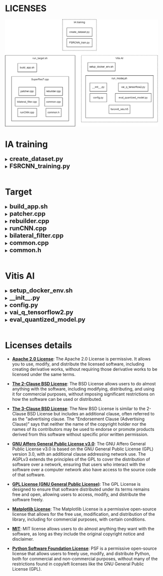 # LICENSES

![architecture](./architecture_SuperRes7.png)

# IA training

<details>
<summary><span style="font-size: 20px; font-weight: bold">create_dataset.py</span></summary>
<div style="margin-left: 20px;">
<details>
<summary>Python Software Foundation License</summary>
      
  - arpgarse
  - multiprocessing
  - os
</details>

<details>
<summary>The 2-Clause BSD License</summary>
      
  - cv2
</details>

<details>
<summary>The 3-Clause BSD License</summary>
    
  - NumPy
</details>

<details>
<summary>MIT</summary>
    
  - tqdm
</details>
</div>
</details>

<details>
<summary><span style="font-size: 20px; font-weight: bold">FSRCNN_training.py</span></summary>
<div style="margin-left: 20px;">
<details>
<summary>Apache 2.0 License</summary>
    
  - TensorFlow
</details>

<details>
<summary>Python Software Foundation License</summary>
      
  - arpgarse
  - gc
  - json
  - os
</details>

<details>
<summary>The 2-Clause BSD License</summary>
      
  - cv2
  - scikit-learn
</details>

<details>
<summary>The 3-Clause BSD License</summary>
    
  - NumPy
</details>

<details>
<summary>Matplotlib License</summary>
    
  - matplotlib
</details>

<details>
<summary>MIT</summary>
    
  - tqdm
  - livelossplot
</details>
// voir training
</div>
</details>

<br>

# Target

<details>
<summary><span style="font-size: 20px; font-weight: bold">build_app.sh</span></summary>
<div style="margin-left: 20px;">
<details>
<summary>MIT</summary>
  
  - OpenCV
</details>
</div>
</details>


<details>
<summary><span style="font-size: 20px; font-weight: bold">patcher.cpp</span></summary>
<div style="margin-left: 20px;">
<details>
<summary>The 2-Clause BSD License</summary>

  - OpenCV
</details>

<details>
<summary>GPL License (GNU General Public License)</summary>
    
  - iostream
  - string
  - vector
</details>
</div>
</details>

<details>
<summary><span style="font-size: 20px; font-weight: bold">rebuilder.cpp</span></summary>
<div style="margin-left: 20px;">
<details>
<summary>The 2-Clause BSD License</summary>
      
  - OpenCV
</details>

<details>
<summary>GPL License (GNU General Public License)</summary>
    
  - iostream
  - string
  - vector
  - dirent.h
  - sys/stat.h
</details>
</div>
</details>

<details>
<summary><span style="font-size: 20px; font-weight: bold">runCNN.cpp</span></summary>
<div style="margin-left: 20px;">
<details>
<summary>The 2-Clause BSD License</summary>
      
  - OpenCV
</details>

<details>
<summary>GPL License (GNU General Public License)</summary>
    
  - assert.h
  - dirent.h
  - stdio.h
  - stdlib.h
  - sys/stat.h
  - unistd.h
  - chrono
  - cassert
  - cmatg
  - cstdio
  - fstram
  - sstream
  - iomanip
  - iostream
  - queue
  - string
  - vector
  - thread
</details>
//common.h
</div>
</details>

<details>
<summary><span style="font-size: 20px; font-weight: bold">bilateral_filter.cpp</span></summary>
<div style="margin-left: 20px;">
<details>
<summary>The 2-Clause BSD License</summary>
    
  - OpenCV
</details>
</div>
</details>

<details>
<summary><span style="font-size: 20px; font-weight: bold">common.cpp</span></summary>
<div style="margin-left: 20px;">
<details>
<summary>GPL License (GNU General Public License)</summary>
      
  - cassert
  - numeric
</details>
//common.h
</div>
</details>

<details>
<summary><span style="font-size: 20px; font-weight: bold">common.h</span></summary>
<div style="margin-left: 20px;">
<details>
<summary>Apache 2.0 License</summary>
      
  - glog
  - XIR
</details>

<details>
<summary>The 2-Clause BSD License</summary>
      
  - OpenCV
</details>

<details>
<summary>GPL License (GNU General Public License)</summary>
      
  - iostream
  - mutex
  - string
  - thread
  - vector
</details>
//vitisAI
</div>
</details>

<br>

# Vitis AI

<details>
<summary><span style="font-size: 20px; font-weight: bold">setup_docker_env.sh</span></summary>
<div style="margin-left: 20px;">
<details>
<summary>Apache 2.0 License</summary>
      
  - TensorFlow
</details>

<details>
<summary>The 2-Clause BSD License</summary>
      
  - seaborn
  - scipy
</details>

<details>
<summary>GPL License (GNU General Public License)</summary>
      
  - libgfortran4
</details>
//vai_quantizer
</div>
</details>


<details>
<summary><span style="font-size: 20px; font-weight: bold">__init__.py</span></summary>
<div style="margin-left: 20px;">
<details>

</div>
</details>

<details>
<summary><span style="font-size: 20px; font-weight: bold">config.py</span></summary>
<div style="margin-left: 20px;">
<details>
<summary>MIT</summary>
      
  - OpenCV
</details>
</div>
</details>

<details>
<summary><span style="font-size: 20px; font-weight: bold">vai_q_tensorflow2.py</span></summary>
<div style="margin-left: 20px;">
<details>
<summary>Apache 2.0 License</summary>
      
  - TensorFlow
</details>

<details>
<summary>MIT</summary>
      
  - OpenCV
</details>

<details>
<summary>Python Software Foundation License</summary>
      
  - arpgarse
  - os
</details>

<details>
<summary>The 3-Clause BSD License</summary>
    
  - NumPy
</details>

<details>
<summary>Matplotlib License</summary>
    
  - matplotlib
</details>
//config.py
</div>
</details>

<details>
<summary><span style="font-size: 20px; font-weight: bold">eval_quantized_model.py</span></summary>
<div style="margin-left: 20px;">
<details>
<summary>Apache 2.0 License</summary>
      
  - TensorFlow
</details>

<details>
<summary>MIT</summary>
      
  - OpenCV
</details>

<details>
<summary>Python Software Foundation License</summary>
      
  - arpgarse
  - os
</details>

<details>
<summary>The 3-Clause BSD License</summary>
    
  - NumPy
</details>

<details>
<summary>Matplotlib License</summary>
    
  - matplotlib
</details>
//config.py
</div>
</details>

<br>

# Licenses details

- [**Apache 2.0 License**](https://www.apache.org/licenses/LICENSE-2.0): The Apache 2.0 License is permissive. It allows you to use, modify, and distribute the licensed software, including creating derivative works, without requiring those derivative works to be licensed under the same terms.

- [**The 2-Clause BSD License**](https://opensource.org/license/bsd-2-clause/): The BSD License allows users to do almost anything with the software, including modifying, distributing, and using it for commercial purposes, without imposing significant restrictions on how the software can be used or distributed.

- [**The 3-Clause BSD License**](https://opensource.org/license/bsd-3-clause/): The New BSD License is similar to the 2-Clause BSD License but includes an additional clause, often referred to as the "advertising clause. The "Endorsement Clause (Advertising Clause)” says that neither the name of the copyright holder nor the names of its contributors may be used to endorse or promote products derived from this software without specific prior written permission.

- [**GNU Affero General Public License v3.0**](https://www.gnu.org/licenses/agpl-3.0.en.html): The GNU Affero General Public License v3.0 is based on the GNU General Public License (GPL) version 3.0, with an additional clause addressing network use. The AGPLv3 extends the principles of the GPL to cover the distribution of software over a network, ensuring that users who interact with the software over a computer network also have access to the source code of that software.

- [**GPL License (GNU General Public License)**](https://www.gnu.org/licenses/gpl-3.0.html): The GPL License is designed to ensure that software distributed under its terms remains free and open, allowing users to access, modify, and distribute the software freely.

- [**Matplotlib License**](https://github.com/matplotlib/matplotlib/blob/main/LICENSE/LICENSE): The Matplotlib License is a permissive open-source license that allows for the free use, modification, and distribution of the library, including for commercial purposes, with certain conditions.

- [**MIT**](https://opensource.org/license/mit/): MIT license allows users to do almost anything they want with the software, as long as they include the original copyright notice and disclaimer.

- [**Python Software Foundation License**](https://www.python.org/download/releases/3.4.0/license/): PSF is a permissive open-source license that allows users to freely use, modify, and distribute Python, both for commercial and non-commercial purposes, without many of the restrictions found in copyleft licenses like the GNU General Public License (GPL).
